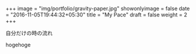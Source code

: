 +++
image = "img/portfolio/gravity-paper.jpg"
showonlyimage = false
date = "2016-11-05T19:44:32+05:30"
title = "My Pace"
draft = false
weight = 2
+++

自分だけの時の流れ
<!--more-->

hogehoge
